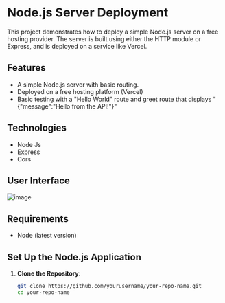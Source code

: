 # Node.js Server Deployment

This project demonstrates how to deploy a simple Node.js server on a free hosting provider. The server is built using either the HTTP module or Express, and is deployed on a service like Vercel.

## Features
- A simple Node.js server with basic routing.
- Deployed on a free hosting platform (Vercel)
- Basic testing with a "Hello World" route and greet route that displays "{"message":"Hello from the API!"}"
  
## Technologies
- Node Js
- Express
- Cors
## User Interface
![image](https://github.com/user-attachments/assets/d69ce806-bdc8-4317-9010-8bebc662f1eb)


## Requirements
- Node (latest version)

## Set Up the Node.js Application
1. **Clone the Repository**:
   ```bash
   git clone https://github.com/yourusername/your-repo-name.git
   cd your-repo-name




